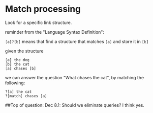 # Match processing
Look for a specific link structure.

reminder from the "Language Syntax Definition":

`[a]?[b]` means that find a structure that matches `[a]` and store it in `[b]`

given the structure

	[a] the dog
	[b] the cat
	[a] chases [b]

we can answer the question "What chases the cat", by matching the following:

	?[a] the cat
	?[match] chases [a]


##Top of question: Dec 8.1:
Should we eliminate queries? I think yes.